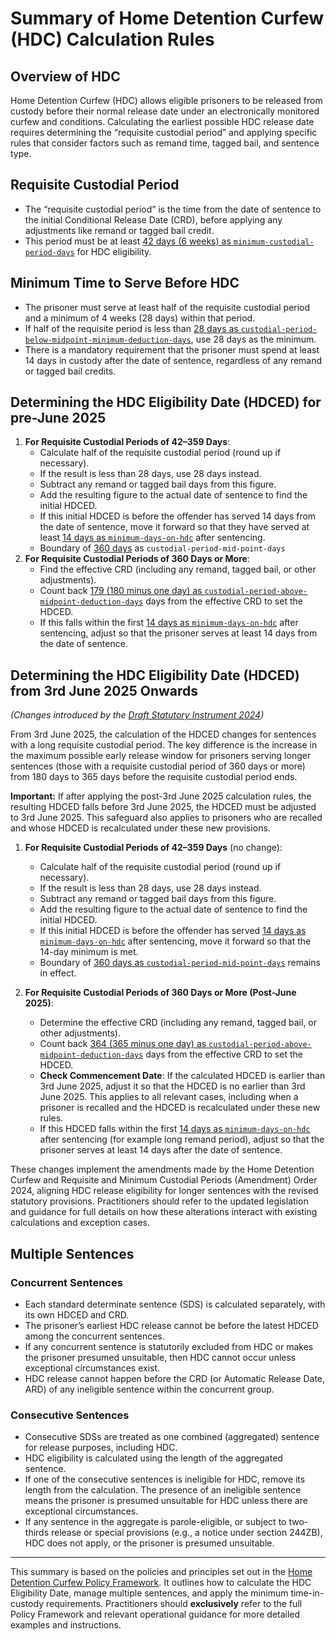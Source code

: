 # Summary of Home Detention Curfew (HDC) Calculation Rules

## Overview of HDC

Home Detention Curfew (HDC) allows eligible prisoners to be released from custody before their normal release date under an electronically monitored curfew and conditions. Calculating the earliest possible HDC release date requires determining the “requisite custodial period” and applying specific rules that consider factors such as remand time, tagged bail, and sentence type.

## Requisite Custodial Period

- The “requisite custodial period” is the time from the date of sentence to the initial Conditional Release Date (CRD), before applying any adjustments like remand or tagged bail credit.
- This period must be at least [42 days (6 weeks) as `minimum-custodial-period-days`](https://github.com/ministryofjustice/calculate-release-dates-api/blob/6ae73923b549888c311ad0193dcb4ae9c37704f0/src/main/resources/application-calculation-params.yml#L3)  for HDC eligibility.

## Minimum Time to Serve Before HDC

- The prisoner must serve at least half of the requisite custodial period and a minimum of 4 weeks (28 days) within that period.
- If half of the requisite period is less than [28 days as `custodial-period-below-midpoint-minimum-deduction-days`](https://github.com/ministryofjustice/calculate-release-dates-api/blob/6ae73923b549888c311ad0193dcb4ae9c37704f0/src/main/resources/application-calculation-params.yml#L5), use 28 days as the minimum.
- There is a mandatory requirement that the prisoner must spend at least 14 days in custody after the date of sentence, regardless of any remand or tagged bail credits.

## Determining the HDC Eligibility Date (HDCED) for pre-June 2025

1. **For Requisite Custodial Periods of 42–359 Days**:
    - Calculate half of the requisite custodial period (round up if necessary).
    - If the result is less than 28 days, use 28 days instead.
    - Subtract any remand or tagged bail days from this figure.
    - Add the resulting figure to the actual date of sentence to find the initial HDCED.
    - If this initial HDCED is before the offender has served 14 days from the date of sentence, move it forward so that they have served at least [14 days as `minimum-days-on-hdc`](https://github.com/ministryofjustice/calculate-release-dates-api/blob/6ae73923b549888c311ad0193dcb4ae9c37704f0/src/main/resources/application-calculation-params.yml#L7) after sentencing.
    - Boundary of [360 days](https://github.com/ministryofjustice/calculate-release-dates-api/blob/6ae73923b549888c311ad0193dcb4ae9c37704f0/src/main/resources/application-calculation-params.yml#L6) as `custodial-period-mid-point-days`
2. **For Requisite Custodial Periods of 360 Days or More**:
    - Find the effective CRD (including any remand, tagged bail, or other adjustments).
    - Count back [179 (180 minus one day) as `custodial-period-above-midpoint-deduction-days`](https://github.com/ministryofjustice/calculate-release-dates-api/blob/6ae73923b549888c311ad0193dcb4ae9c37704f0/src/main/resources/application-calculation-params.yml#L6) days from the effective CRD to set the HDCED. 
    - If this falls within the first [14 days as `minimum-days-on-hdc`](https://github.com/ministryofjustice/calculate-release-dates-api/blob/6ae73923b549888c311ad0193dcb4ae9c37704f0/src/main/resources/application-calculation-params.yml#L7) after sentencing, adjust so that the prisoner serves at least 14 days from the date of sentence.

## Determining the HDC Eligibility Date (HDCED) from 3rd June 2025 Onwards

*(Changes introduced by the [Draft Statutory Instrument 2024](https://www.legislation.gov.uk/ukdsi/2024/9780348265729))*

From 3rd June 2025, the calculation of the HDCED changes for sentences with a long requisite custodial period. The key difference is the increase in the maximum possible early release window for prisoners serving longer sentences (those with a requisite custodial period of 360 days or more) from 180 days to 365 days before the requisite custodial period ends.

**Important:** If after applying the post-3rd June 2025 calculation rules, the resulting HDCED falls before 3rd June 2025, the HDCED must be adjusted to 3rd June 2025. This safeguard also applies to prisoners who are recalled and whose HDCED is recalculated under these new provisions.


1. **For Requisite Custodial Periods of 42–359 Days** (no change):
    - Calculate half of the requisite custodial period (round up if necessary).
    - If the result is less than 28 days, use 28 days instead.
    - Subtract any remand or tagged bail days from this figure.
    - Add the resulting figure to the actual date of sentence to find the initial HDCED.
    - If this initial HDCED is before the offender has served [14 days as `minimum-days-on-hdc`](https://github.com/ministryofjustice/calculate-release-dates-api/blob/6ae73923b549888c311ad0193dcb4ae9c37704f0/src/main/resources/application-calculation-params.yml#L7) after sentencing, move it forward so that the 14-day minimum is met.
    - Boundary of [360 days as `custodial-period-mid-point-days`](https://github.com/ministryofjustice/calculate-release-dates-api/blob/6ae73923b549888c311ad0193dcb4ae9c37704f0/src/main/resources/application-calculation-params.yml#L6) remains in effect.

2. **For Requisite Custodial Periods of 360 Days or More (Post-June 2025)**:
    - Determine the effective CRD (including any remand, tagged bail, or other adjustments).
    - Count back [364 (365 minus one day) as `custodial-period-above-midpoint-deduction-days`](https://github.com/ministryofjustice/calculate-release-dates-api/blob/6ae73923b549888c311ad0193dcb4ae9c37704f0/src/main/resources/application-calculation-params.yml#L4) days from the effective CRD to set the HDCED.
    - **Check Commencement Date**: If the calculated HDCED is earlier than 3rd June 2025, adjust it so that the HDCED is no earlier than 3rd June 2025. This applies to all relevant cases, including when a prisoner is recalled and the HDCED is recalculated under these new rules.
    - If this HDCED falls within the first [14 days as `minimum-days-on-hdc`](https://github.com/ministryofjustice/calculate-release-dates-api/blob/6ae73923b549888c311ad0193dcb4ae9c37704f0/src/main/resources/application-calculation-params.yml#L7) after sentencing (for example long remand period), adjust so that the prisoner serves at least 14 days after the date of sentence.

These changes implement the amendments made by the Home Detention Curfew and Requisite and Minimum Custodial Periods (Amendment) Order 2024, aligning HDC release eligibility for longer sentences with the revised statutory provisions. Practitioners should refer to the updated legislation and guidance for full details on how these alterations interact with existing calculations and exception cases.





## Multiple Sentences

### Concurrent Sentences

- Each standard determinate sentence (SDS) is calculated separately, with its own HDCED and CRD.
- The prisoner’s earliest HDC release cannot be before the latest HDCED among the concurrent sentences.
- If any concurrent sentence is statutorily excluded from HDC or makes the prisoner presumed unsuitable, then HDC cannot occur unless exceptional circumstances exist.
- HDC release cannot happen before the CRD (or Automatic Release Date, ARD) of any ineligible sentence within the concurrent group.

### Consecutive Sentences

- Consecutive SDSs are treated as one combined (aggregated) sentence for release purposes, including HDC.
- HDC eligibility is calculated using the length of the aggregated sentence.
- If one of the consecutive sentences is ineligible for HDC, remove its length from the calculation. The presence of an ineligible sentence means the prisoner is presumed unsuitable for HDC unless there are exceptional circumstances.
- If any sentence in the aggregate is parole-eligible, or subject to two-thirds release or special provisions (e.g., a notice under section 244ZB), HDC does not apply, or the prisoner is presumed unsuitable.

---

This summary is based on the policies and principles set out in the [Home Detention Curfew Policy Framework](https://assets.publishing.service.gov.uk/media/66701aa6fdbf70d6d79d9705/Home_Detention_Curfew_V7___002_.pdf). It outlines how to calculate the HDC Eligibility Date, manage multiple sentences, and apply the minimum time-in-custody requirements. 
Practitioners should **exclusively** refer to the full Policy Framework and relevant operational guidance for more detailed examples and instructions.
